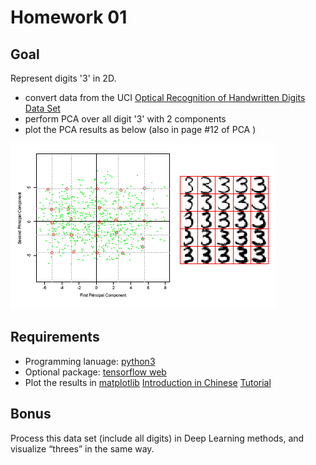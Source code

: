 # Homework 01
  
## Goal

Represent digits '3' in 2D.

+  convert data from the UCI [Optical Recognition of Handwritten Digits Data Set](http://archive.ics.uci.edu/ml/datasets/Optical+Recognition+of+Handwritten+Digits)
+ perform PCA over all digit '3' with 2 components
+ plot the PCA results as below (also in page #12 of PCA  )

![Visualiation of '3'](img/3.png)

## Requirements

+ Programming lanuage: [python3](https://docs.python.org/3/tutorial/)
+ Optional package: [tensorflow web](https://www.tensorflow.org/)
+ Plot the results in [matplotlib](http://matplotlib.org/) [Introduction in Chinese](http://www.ibm.com/developerworks/cn/linux/l-matplotlib/index.html) [Tutorial](http://www.ast.uct.ac.za/~sarblyth/pythonGuide/PythonPlottingBeginnersGuide.pdf)

## Bonus
Process this data set (include all digits) in Deep Learning methods, and visualize “threes” in the same way.

